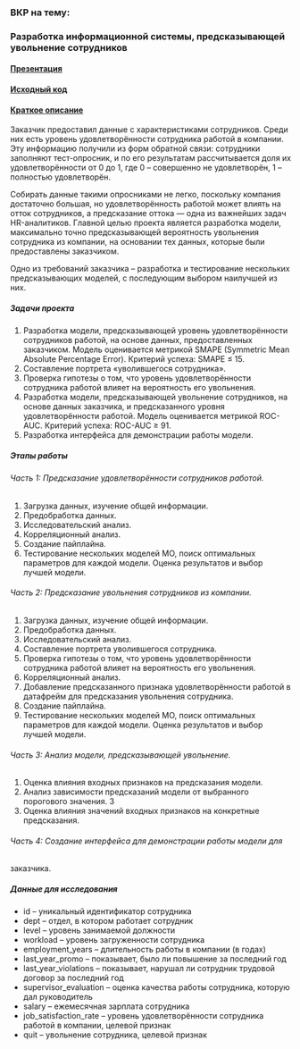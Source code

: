 ### ВКР на тему: 
### Разработка информационной системы, предсказывающей увольнение сотрудников

#### [Презентация](https://github.com/nightcarpenter/DismissalEmployees/blob/main/preza_itmo_first_wave_jmlc.pdf)

#### [Исходный код](https://github.com/nightcarpenter/DismissalEmployees/blob/main/project.ipynb)

#### [Краткое описание](https://github.com/nightcarpenter/DismissalEmployees/edit/main/README.md)

Заказчик предоставил данные с характеристиками сотрудников. Среди них есть уровень удовлетворённости сотрудника работой в компании. Эту информацию получили из форм обратной связи: сотрудники заполняют тест-опросник, и по его результатам рассчитывается доля их удовлетворённости от 0 до 1, где 0 – совершенно не удовлетворён, 1 – полностью удовлетворён.

Собирать данные такими опросниками не легко, поскольку компания достаточно большая, но удовлетворённость работой может влиять на отток сотрудников, а предсказание оттока — одна из важнейших задач HR-аналитиков. Главной целью проекта является разработка модели, максимально точно предсказывающей вероятность увольнения сотрудника из компании, на основании тех данных, которые были предоставлены заказчиком.

Одно из требований заказчика – разработка и тестирование нескольких предсказывающих моделей, с последующим выбором наилучшей из них.

##### Задачи проекта

1. Разработка модели, предсказывающей уровень удовлетворённости сотрудников работой, на основе данных, предоставленных заказчиком. Модель оценивается метрикой SMAPE (Symmetric Mean Absolute Percentage Error). Критерий успеха: SMAPE ≤ 15.
2. Составление портрета «уволившегося сотрудника».
3. Проверка гипотезы о том, что уровень удовлетворённости сотрудника работой влияет на вероятность его увольнения.
4. Разработка модели, предсказывающей увольнение сотрудников, на основе данных заказчика, и предсказанного уровня удовлетворённости работой. Модель оценивается метрикой ROC-AUC. Критерий успеха: ROC-AUC ≥ 91.
5. Разработка интерфейса для демонстрации работы модели.

##### Этапы работы

###### Часть 1: Предсказание удовлетворённости сотрудников работой.
1. Загрузка данных, изучение общей информации.
2. Предобработка данных.
3. Исследовательский анализ.
4. Корреляционный анализ.
5. Создание пайплайна. 
6. Тестирование нескольких моделей МО, поиск оптимальных параметров 
для каждой модели. Оценка результатов и выбор лучшей модели.

###### Часть 2: Предсказание увольнения сотрудников из компании.
1. Загрузка данных, изучение общей информации.
2. Предобработка данных.
3. Исследовательский анализ.
4. Составление портрета уволившегося сотрудника.
5. Проверка гипотезы о том, что уровень удовлетворённости сотрудника 
работой влияет на вероятность его увольнения.
6. Корреляционный анализ.
7. Добавление предсказанного признака удовлетворённости работой в 
датафрейм для предсказания увольнения сотрудника.
8. Создание пайплайна. 
9. Тестирование нескольких моделей МО, поиск оптимальных параметров 
для каждой модели. Оценка результатов и выбор лучшей модели.

###### Часть 3: Анализ модели, предсказывающей увольнение.
1. Оценка влияния входных признаков на предсказания модели.
2. Анализ зависимости предсказаний модели от выбранного порогового 
значения.
3
3. Оценка влияния значений входных признаков на конкретные 
предсказания.

###### Часть 4: Создание интерфейса для демонстрации работы модели для 
заказчика.

##### Данные для исследования
- id – уникальный идентификатор сотрудника
- dept – отдел, в котором работает сотрудник
- level – уровень занимаемой должности
- workload – уровень загруженности сотрудника
- employment_years – длительность работы в компании (в годах)
- last_year_promo – показывает, было ли повышение за последний год
- last_year_violations – показывает, нарушал ли сотрудник трудовой 
договор за последний год
- supervisor_evaluation – оценка качества работы сотрудника, которую дал 
руководитель
- salary – ежемесячная зарплата сотрудника
- job_satisfaction_rate – уровень удовлетворённости сотрудника работой в 
компании, целевой признак
- quit – увольнение сотрудника, целевой признак
